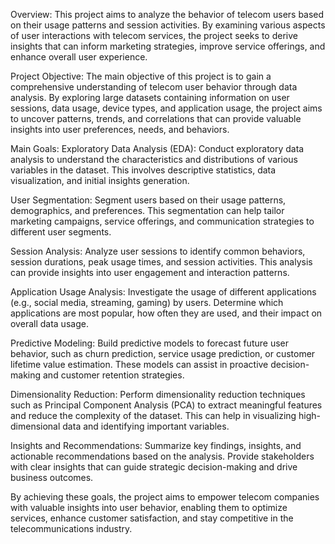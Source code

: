 Overview:
This project aims to analyze the behavior of telecom users based on their usage patterns and session activities. By examining various aspects of user interactions with telecom services, the project seeks to derive insights that can inform marketing strategies, improve service offerings, and enhance overall user experience.

Project Objective:
The main objective of this project is to gain a comprehensive understanding of telecom user behavior through data analysis. By exploring large datasets containing information on user sessions, data usage, device types, and application usage, the project aims to uncover patterns, trends, and correlations that can provide valuable insights into user preferences, needs, and behaviors.

Main Goals:
Exploratory Data Analysis (EDA): Conduct exploratory data analysis to understand the characteristics and distributions of various variables in the dataset. This involves descriptive statistics, data visualization, and initial insights generation.

User Segmentation: Segment users based on their usage patterns, demographics, and preferences. This segmentation can help tailor marketing campaigns, service offerings, and communication strategies to different user segments.

Session Analysis: Analyze user sessions to identify common behaviors, session durations, peak usage times, and session activities. This analysis can provide insights into user engagement and interaction patterns.

Application Usage Analysis: Investigate the usage of different applications (e.g., social media, streaming, gaming) by users. Determine which applications are most popular, how often they are used, and their impact on overall data usage.

Predictive Modeling: Build predictive models to forecast future user behavior, such as churn prediction, service usage prediction, or customer lifetime value estimation. These models can assist in proactive decision-making and customer retention strategies.

Dimensionality Reduction: Perform dimensionality reduction techniques such as Principal Component Analysis (PCA) to extract meaningful features and reduce the complexity of the dataset. This can help in visualizing high-dimensional data and identifying important variables.

Insights and Recommendations: Summarize key findings, insights, and actionable recommendations based on the analysis. Provide stakeholders with clear insights that can guide strategic decision-making and drive business outcomes.

By achieving these goals, the project aims to empower telecom companies with valuable insights into user behavior, enabling them to optimize services, enhance customer satisfaction, and stay competitive in the telecommunications industry.